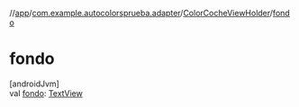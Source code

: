 //[app](../../../index.md)/[com.example.autocolorsprueba.adapter](../index.md)/[ColorCocheViewHolder](index.md)/[fondo](fondo.md)

# fondo

[androidJvm]\
val [fondo](fondo.md): [TextView](https://developer.android.com/reference/kotlin/android/widget/TextView.html)
